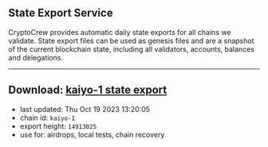 ## State Export Service
CryptoCrew provides automatic daily state exports for all chains we validate. State export files can be used as genesis files and are a snapshot of the current blockchain state, including all validators, accounts, balances and delegations.

---
**Download: [kaiyo-1 state export](https://dl.ccvalidators.com/SERVICE/kujira/kaiyo-1_export_14913025.json)**
---

- last updated: Thu Oct 19 2023 13:20:05
- chain id: `kaiyo-1`
- export height: `14913025`
- use for: airdrops, local tests, chain recovery

